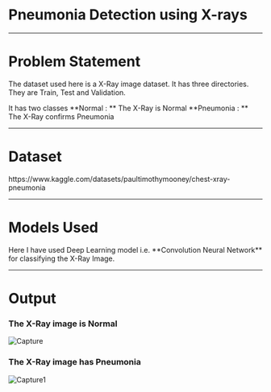 <h1>Pneumonia Detection using X-rays</h1>

<hr>


<h1>Problem Statement</h1>
The dataset used here is a X-Ray image dataset. It has three directories.
They are Train, Test and Validation.

It has two classes
**Normal : ** The X-Ray is Normal **Pneumonia : ** The X-Ray confirms Pneumonia

<hr>


<h1>Dataset</h1>
https://www.kaggle.com/datasets/paultimothymooney/chest-xray-pneumonia

<hr>


<h1>Models Used</h1>
Here I have used Deep Learning model i.e. **Convolution Neural Network** for classifying the X-Ray Image.

<hr>


<h1>Output</h1>


<h3>The X-Ray image is Normal</h3>

![Capture](https://user-images.githubusercontent.com/76621987/175781127-3f3fa794-5cec-41c9-a345-7f44056e7b48.JPG)

<h3>The X-Ray image has Pneumonia</h3>

![Capture1](https://user-images.githubusercontent.com/76621987/175781387-8ac082b9-0a5f-4f9b-944d-a3be3574936a.JPG)


